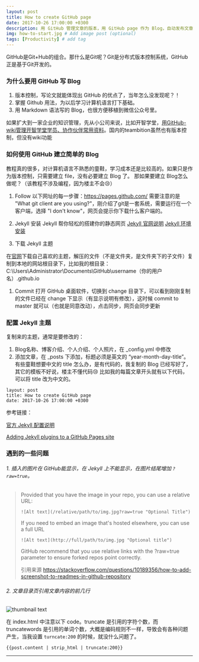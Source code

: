 ```yaml
---
layout: post
title: How to create GitHub page
date: 2017-10-26 17:00:00 +0300
description: 用 GitHub 管理文章的版本，用 GitHub page 作为 Blog，自动发布文章。只享受写作的过程，让写作飞起来！ # Add post description (optional)
img: how-to-start.jpg # Add image post (optional)
tags: [Productivity] # add tag
---
```


GitHub是Git+Hub的组合。那什么是Git呢？Git是分布式版本控制系统，GitHub正是基于Git开发的。

### 为什么要用 GitHub 写 Blog
1. 版本控制，写论文就能体现出 GitHub 的优点了，当年怎么没发现呢？！
1. 掌握 Github 用法，为以后学习计算机语言打下基础。
1. 用 Markdown 语法写的 Blog，也很方便移植到微信公众号里。

如果扩大到一家企业的知识管理，先从小公司来说，比如开智学堂，[用GitHub-wiki管理开智学堂学员、协作伙伴常用资料](https://github.com/OpenMindClub/Share/wiki)。国内的teambition虽然也有版本控制，但没有wiki功能

### 如何使用 GitHub 建立简单的 Blog

教程真的很多，对计算机语言不熟悉的童鞋，学习成本还是比较高的。如果只是作为版本控制，只需要建立 file，没有必要建立 Blog 了。
那如果要建立 Blog怎么做呢？（该教程不涉及编程，因为楼主不会:cry:）

1. Follow 以下网址的每一步骤：https://pages.github.com/
   需要注意的是 "What git client are you using?"，刚介绍了git是一套系统，需要运行在一个客户端，选择 "I don't know"，网页会提示你下载什么客户端的。

1. Jekyll 安装
Jekyll 帮你轻松的搭建你的静态网页
[Jekyll 官网说明](http://Jekyll.com.cn/)
[Jekyll 环境安装](http://Jekyll.com.cn/docs/installation/)

1. 下载 Jekyll 主题

在[官网](http://Jekyllthemes.org/)下载自己喜欢的主题，解压的文件（不是文件夹，是文件夹下的子文件）复制到本地的网站根目录下，比如我的根目录：
C:\Users\Administrator\Documents\GitHub\username（你的用户名）.github.io

1. Commit
打开 GitHub 桌面软件，切换到 change 目录下，可以看到刚刚复制的文件已经在 change 下显示（有显示说明有修改），这时候 commit to master 就可以（也就是同意改动），点击同步，网页会同步更新

### 配置 Jekyll 主题

复制来的主题，通常是要修改的：
1. Blog名称、博客介绍、个人介绍、个人照片，在 _config.yml 中修改
2. 添加文章，在 _posts 下添加，标题必须是英文的 “year-month-day-title”。有些童鞋想要中文的 title 怎么办，是有代码的，我复制的 Blog 已经写好了，其它的模板不好说，楼主不懂代码:cry:
比如我的每篇文章开头就有以下代码，可以将 title 改为中文的。
```
layout: post
title: How to create GitHub page
date: 2017-10-26 17:00:00 +0300
```

参考链接：

[官方 Jekyll 配置说明](https://help.github.com/articles/configuring-Jekyll/)

[Adding Jekyll plugins to a GitHub Pages site](https://help.github.com/articles/adding-Jekyll-plugins-to-a-github-pages-site/)


### 遇到的一些问题

###### 1. 插入的图片在 GitHub能显示，在 Jekyll 上不能显示，在图片结尾增加 ```?raw=true```。

>Provided that you have the image in your repo, you can use a relative URL:
>
>```![Alt text](/relative/path/to/img.jpg?raw=true "Optional Title")```
>
>If you need to embed an image that's hosted elsewhere, you can use a full URL
>
>```![Alt text](http://full/path/to/img.jpg "Optional title")```
>
>GitHub recommend that you use relative links with the ?raw=true parameter to ensure forked repos point correctly.
>
> 引用来源 https://stackoverflow.com/questions/10189356/how-to-add-screenshot-to-readmes-in-github-repository

###### 2. 文章目录页引用文章内容的前几行

![thumbnail text](assets/markdown-img-paste-20171031130247102.png?raw=true)

在 index.html 中注意以下 code。truncate 是引用的字符个数，而 truncatewords 是引用的单词个数，大概是编码规则不一样，导致会有各种问题产生，当我设置 ```turncate:200``` 的时候，就没什么问题了。

```{{post.content | strip_html | truncate:200}}```

----
